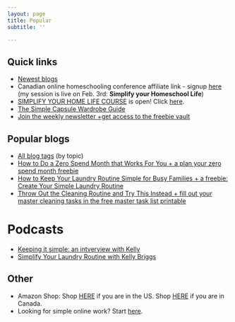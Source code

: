 ```yaml
---
layout: page
title: Popular
subtitle: ''

---
```

## Quick links

* [Newest blogs](https://www.simplehomemom.com)
* Canadian online homeschooling conference affiliate link - signup [here](https://canadianhomeschoolconference.com/aff/42/) (my session is live on Feb. 3rd: **Simplify your Homeschool Life**)
* [SIMPLIFY YOUR HOME LIFE COURSE](https://www.simplehomemom.com/course) is open! Click [here](https://www.simplehomemom.com/course).
* [The Simple Capsule Wardrobe Guide ](https://www.simplehomemom.com/simple-capsule-wardrobe-guide)
* [Join the weekly newsletter +get access to the freebie vault](https://www.simplehomemom.com/freebies)

## Popular blogs

* [All blog tags](http://kellymbriggs.github.io/tags/) (by topic)
* [How to Do a Zero Spend Month that Works For You + a plan your zero spend month freebie](https://www.simplehomemom.com/how-to-do-a-zero-spend-month-that-works-for-you/)
* [How to Keep Your Laundry Routine Simple for Busy Families + a freebie: Create Your Simple Laundry Routine](https://www.simplehomemom.com/how-to-keep-your-laundry-routine-simple-for-busy-families/)
* [Throw Out the Cleaning Routine and Try This Instead + fill out your master cleaning tasks in the free master task list printable](https://www.simplehomemom.com/throw-out-the-cleaning-routine-and-try-this-instead/)

# Podcasts

* [Keeping it simple: an intverview with Kelly](https://podcasts.apple.com/ca/podcast/keeping-it-simple-an-interview-with-kelly/id1512837291?i=1000500930761)
* [Simplify Your Laundry Routine with Kelly Briggs](https://www.minimalistmomspodcast.com/ep155-simplify-your-laundry-routine-with-kelly-briggs/)

## Other

* Amazon Shop: Shop [HERE](http://www.amazon.com/shop/simplehomemom) if you are in the US. Shop [HERE](http://www.amazon.ca/shop/simplehomemom) if you are in Canada.
* Looking for simple online work? Start [here](https://forms.gle/v11JEewD81mxsUyf6).